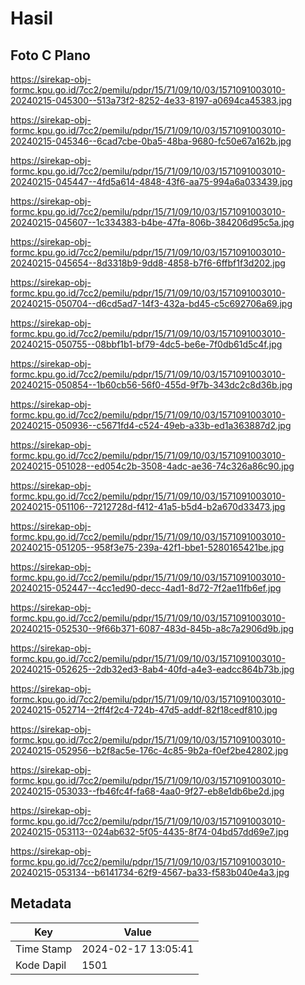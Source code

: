 # Hasil

## Foto C Plano

https://sirekap-obj-formc.kpu.go.id/7cc2/pemilu/pdpr/15/71/09/10/03/1571091003010-20240215-045300--513a73f2-8252-4e33-8197-a0694ca45383.jpg

https://sirekap-obj-formc.kpu.go.id/7cc2/pemilu/pdpr/15/71/09/10/03/1571091003010-20240215-045346--6cad7cbe-0ba5-48ba-9680-fc50e67a162b.jpg

https://sirekap-obj-formc.kpu.go.id/7cc2/pemilu/pdpr/15/71/09/10/03/1571091003010-20240215-045447--4fd5a614-4848-43f6-aa75-994a6a033439.jpg

https://sirekap-obj-formc.kpu.go.id/7cc2/pemilu/pdpr/15/71/09/10/03/1571091003010-20240215-045607--1c334383-b4be-47fa-806b-384206d95c5a.jpg

https://sirekap-obj-formc.kpu.go.id/7cc2/pemilu/pdpr/15/71/09/10/03/1571091003010-20240215-045654--8d3318b9-9dd8-4858-b7f6-6ffbf1f3d202.jpg

https://sirekap-obj-formc.kpu.go.id/7cc2/pemilu/pdpr/15/71/09/10/03/1571091003010-20240215-050704--d6cd5ad7-14f3-432a-bd45-c5c692706a69.jpg

https://sirekap-obj-formc.kpu.go.id/7cc2/pemilu/pdpr/15/71/09/10/03/1571091003010-20240215-050755--08bbf1b1-bf79-4dc5-be6e-7f0db61d5c4f.jpg

https://sirekap-obj-formc.kpu.go.id/7cc2/pemilu/pdpr/15/71/09/10/03/1571091003010-20240215-050854--1b60cb56-56f0-455d-9f7b-343dc2c8d36b.jpg

https://sirekap-obj-formc.kpu.go.id/7cc2/pemilu/pdpr/15/71/09/10/03/1571091003010-20240215-050936--c5671fd4-c524-49eb-a33b-ed1a363887d2.jpg

https://sirekap-obj-formc.kpu.go.id/7cc2/pemilu/pdpr/15/71/09/10/03/1571091003010-20240215-051028--ed054c2b-3508-4adc-ae36-74c326a86c90.jpg

https://sirekap-obj-formc.kpu.go.id/7cc2/pemilu/pdpr/15/71/09/10/03/1571091003010-20240215-051106--7212728d-f412-41a5-b5d4-b2a670d33473.jpg

https://sirekap-obj-formc.kpu.go.id/7cc2/pemilu/pdpr/15/71/09/10/03/1571091003010-20240215-051205--958f3e75-239a-42f1-bbe1-5280165421be.jpg

https://sirekap-obj-formc.kpu.go.id/7cc2/pemilu/pdpr/15/71/09/10/03/1571091003010-20240215-052447--4cc1ed90-decc-4ad1-8d72-7f2ae11fb6ef.jpg

https://sirekap-obj-formc.kpu.go.id/7cc2/pemilu/pdpr/15/71/09/10/03/1571091003010-20240215-052530--9f66b371-6087-483d-845b-a8c7a2906d9b.jpg

https://sirekap-obj-formc.kpu.go.id/7cc2/pemilu/pdpr/15/71/09/10/03/1571091003010-20240215-052625--2db32ed3-8ab4-40fd-a4e3-eadcc864b73b.jpg

https://sirekap-obj-formc.kpu.go.id/7cc2/pemilu/pdpr/15/71/09/10/03/1571091003010-20240215-052714--2ff4f2c4-724b-47d5-addf-82f18cedf810.jpg

https://sirekap-obj-formc.kpu.go.id/7cc2/pemilu/pdpr/15/71/09/10/03/1571091003010-20240215-052956--b2f8ac5e-176c-4c85-9b2a-f0ef2be42802.jpg

https://sirekap-obj-formc.kpu.go.id/7cc2/pemilu/pdpr/15/71/09/10/03/1571091003010-20240215-053033--fb46fc4f-fa68-4aa0-9f27-eb8e1db6be2d.jpg

https://sirekap-obj-formc.kpu.go.id/7cc2/pemilu/pdpr/15/71/09/10/03/1571091003010-20240215-053113--024ab632-5f05-4435-8f74-04bd57dd69e7.jpg

https://sirekap-obj-formc.kpu.go.id/7cc2/pemilu/pdpr/15/71/09/10/03/1571091003010-20240215-053134--b6141734-62f9-4567-ba33-f583b040e4a3.jpg


## Metadata

| Key        | Value               |
| ---------- | ------------------- |
| Time Stamp | 2024-02-17 13:05:41 |
| Kode Dapil | 1501                |



